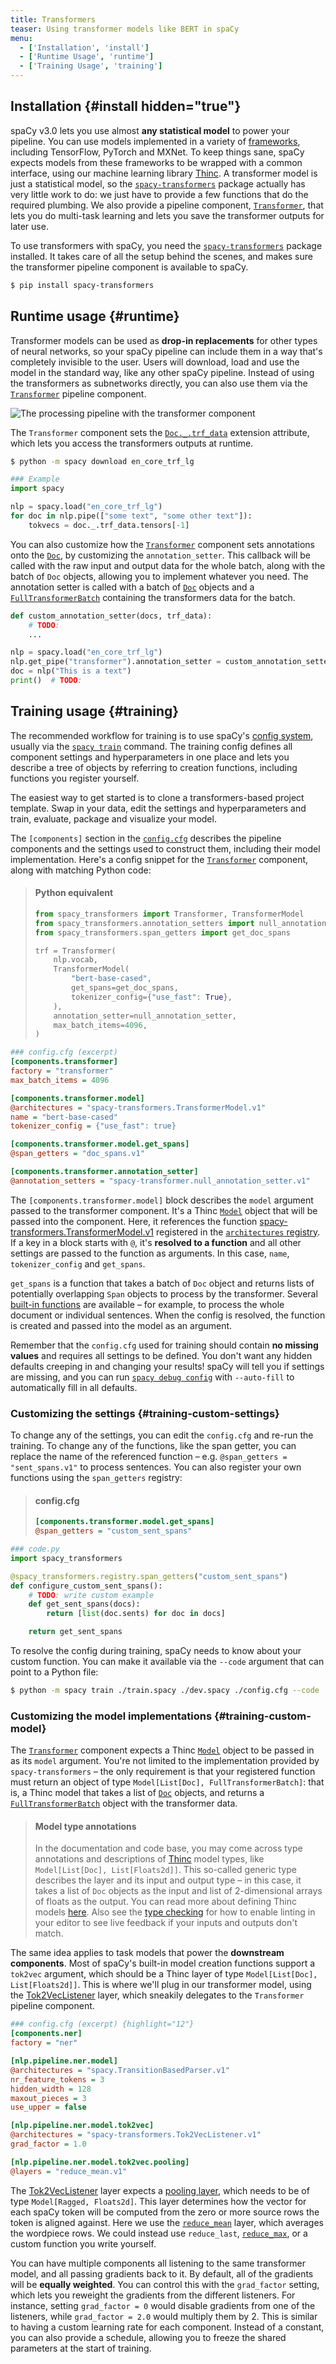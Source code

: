 ```yaml
---
title: Transformers
teaser: Using transformer models like BERT in spaCy
menu:
  - ['Installation', 'install']
  - ['Runtime Usage', 'runtime']
  - ['Training Usage', 'training']
---
```


## Installation {#install hidden="true"}

spaCy v3.0 lets you use almost **any statistical model** to power your pipeline.
You can use models implemented in a variety of
[frameworks](https://thinc.ai/docs/usage-frameworks), including TensorFlow,
PyTorch and MXNet. To keep things sane, spaCy expects models from these
frameworks to be wrapped with a common interface, using our machine learning
library [Thinc](https://thinc.ai). A transformer model is just a statistical
model, so the
[`spacy-transformers`](https://github.com/explosion/spacy-transformers) package
actually has very little work to do: we just have to provide a few functions
that do the required plumbing. We also provide a pipeline component,
[`Transformer`](/api/transformer), that lets you do multi-task learning and lets
you save the transformer outputs for later use.

To use transformers with spaCy, you need the
[`spacy-transformers`](https://github.com/explosion/spacy-transformers) package
installed. It takes care of all the setup behind the scenes, and makes sure the
transformer pipeline component is available to spaCy.

```bash
$ pip install spacy-transformers
```

<!-- TODO: the text below has been copied from the spacy-transformers repo and needs to be updated and adjusted -->

## Runtime usage {#runtime}

Transformer models can be used as **drop-in replacements** for other types of
neural networks, so your spaCy pipeline can include them in a way that's
completely invisible to the user. Users will download, load and use the model in
the standard way, like any other spaCy pipeline. Instead of using the
transformers as subnetworks directly, you can also use them via the
[`Transformer`](/api/transformer) pipeline component.

![The processing pipeline with the transformer component](../images/pipeline_transformer.svg)

The `Transformer` component sets the
[`Doc._.trf_data`](/api/transformer#custom_attributes) extension attribute,
which lets you access the transformers outputs at runtime.

```bash
$ python -m spacy download en_core_trf_lg
```

```python
### Example
import spacy

nlp = spacy.load("en_core_trf_lg")
for doc in nlp.pipe(["some text", "some other text"]):
    tokvecs = doc._.trf_data.tensors[-1]
```

You can also customize how the [`Transformer`](/api/transformer) component sets
annotations onto the [`Doc`](/api/doc), by customizing the `annotation_setter`.
This callback will be called with the raw input and output data for the whole
batch, along with the batch of `Doc` objects, allowing you to implement whatever
you need. The annotation setter is called with a batch of [`Doc`](/api/doc)
objects and a [`FullTransformerBatch`](/api/transformer#fulltransformerbatch)
containing the transformers data for the batch.

```python
def custom_annotation_setter(docs, trf_data):
    # TODO:
    ...

nlp = spacy.load("en_core_trf_lg")
nlp.get_pipe("transformer").annotation_setter = custom_annotation_setter
doc = nlp("This is a text")
print()  # TODO:
```

## Training usage {#training}

The recommended workflow for training is to use spaCy's
[config system](/usage/training#config), usually via the
[`spacy train`](/api/cli#train) command. The training config defines all
component settings and hyperparameters in one place and lets you describe a tree
of objects by referring to creation functions, including functions you register
yourself.

<Project id="en_core_bert">

The easiest way to get started is to clone a transformers-based project
template. Swap in your data, edit the settings and hyperparameters and train,
evaluate, package and visualize your model.

</Project>

The `[components]` section in the [`config.cfg`](#TODO:) describes the pipeline
components and the settings used to construct them, including their model
implementation. Here's a config snippet for the
[`Transformer`](/api/transformer) component, along with matching Python code:

> #### Python equivalent
>
> ```python
> from spacy_transformers import Transformer, TransformerModel
> from spacy_transformers.annotation_setters import null_annotation_setter
> from spacy_transformers.span_getters import get_doc_spans
>
> trf = Transformer(
>     nlp.vocab,
>     TransformerModel(
>         "bert-base-cased",
>         get_spans=get_doc_spans,
>         tokenizer_config={"use_fast": True},
>     ),
>     annotation_setter=null_annotation_setter,
>     max_batch_items=4096,
> )
> ```

```ini
### config.cfg (excerpt)
[components.transformer]
factory = "transformer"
max_batch_items = 4096

[components.transformer.model]
@architectures = "spacy-transformers.TransformerModel.v1"
name = "bert-base-cased"
tokenizer_config = {"use_fast": true}

[components.transformer.model.get_spans]
@span_getters = "doc_spans.v1"

[components.transformer.annotation_setter]
@annotation_setters = "spacy-transformer.null_annotation_setter.v1"

```

The `[components.transformer.model]` block describes the `model` argument passed
to the transformer component. It's a Thinc
[`Model`](https://thinc.ai/docs/api-model) object that will be passed into the
component. Here, it references the function
[spacy-transformers.TransformerModel.v1](/api/architectures#TransformerModel)
registered in the [`architectures` registry](/api/top-level#registry). If a key
in a block starts with `@`, it's **resolved to a function** and all other
settings are passed to the function as arguments. In this case, `name`,
`tokenizer_config` and `get_spans`.

`get_spans` is a function that takes a batch of `Doc` object and returns lists
of potentially overlapping `Span` objects to process by the transformer. Several
[built-in functions](/api/transformer#span-getters) are available – for example,
to process the whole document or individual sentences. When the config is
resolved, the function is created and passed into the model as an argument.

<Infobox variant="warning">

Remember that the `config.cfg` used for training should contain **no missing
values** and requires all settings to be defined. You don't want any hidden
defaults creeping in and changing your results! spaCy will tell you if settings
are missing, and you can run [`spacy debug config`](/api/cli#debug-config) with
`--auto-fill` to automatically fill in all defaults.

<!-- TODO: update with details on getting started with a config -->

</Infobox>

### Customizing the settings {#training-custom-settings}

To change any of the settings, you can edit the `config.cfg` and re-run the
training. To change any of the functions, like the span getter, you can replace
the name of the referenced function – e.g. `@span_getters = "sent_spans.v1"` to
process sentences. You can also register your own functions using the
`span_getters` registry:

> #### config.cfg
>
> ```ini
> [components.transformer.model.get_spans]
> @span_getters = "custom_sent_spans"
> ```

```python
### code.py
import spacy_transformers

@spacy_transformers.registry.span_getters("custom_sent_spans")
def configure_custom_sent_spans():
    # TODO: write custom example
    def get_sent_spans(docs):
        return [list(doc.sents) for doc in docs]

    return get_sent_spans
```

To resolve the config during training, spaCy needs to know about your custom
function. You can make it available via the `--code` argument that can point to
a Python file:

```bash
$ python -m spacy train ./train.spacy ./dev.spacy ./config.cfg --code ./code.py
```

### Customizing the model implementations {#training-custom-model}

The [`Transformer`](/api/transformer) component expects a Thinc
[`Model`](https://thinc.ai/docs/api-model) object to be passed in as its `model`
argument. You're not limited to the implementation provided by
`spacy-transformers` – the only requirement is that your registered function
must return an object of type `Model[List[Doc], FullTransformerBatch]`: that is,
a Thinc model that takes a list of [`Doc`](/api/doc) objects, and returns a
[`FullTransformerBatch`](/api/transformer#fulltransformerbatch) object with the
transformer data.

> #### Model type annotations
>
> In the documentation and code base, you may come across type annotations and
> descriptions of [Thinc](https://thinc.ai) model types, like
> `Model[List[Doc], List[Floats2d]]`. This so-called generic type describes the
> layer and its input and output type – in this case, it takes a list of `Doc`
> objects as the input and list of 2-dimensional arrays of floats as the output.
> You can read more about defining Thinc
> models [here](https://thinc.ai/docs/usage-models). Also see the
> [type checking](https://thinc.ai/docs/usage-type-checking) for how to enable
> linting in your editor to see live feedback if your inputs and outputs don't
> match.

The same idea applies to task models that power the **downstream components**.
Most of spaCy's built-in model creation functions support a `tok2vec` argument,
which should be a Thinc layer of type `Model[List[Doc], List[Floats2d]]`. This
is where we'll plug in our transformer model, using the
[Tok2VecListener](/api/architectures#Tok2VecListener) layer, which sneakily
delegates to the `Transformer` pipeline component.

```ini
### config.cfg (excerpt) {highlight="12"}
[components.ner]
factory = "ner"

[nlp.pipeline.ner.model]
@architectures = "spacy.TransitionBasedParser.v1"
nr_feature_tokens = 3
hidden_width = 128
maxout_pieces = 3
use_upper = false

[nlp.pipeline.ner.model.tok2vec]
@architectures = "spacy-transformers.Tok2VecListener.v1"
grad_factor = 1.0

[nlp.pipeline.ner.model.tok2vec.pooling]
@layers = "reduce_mean.v1"
```

The [Tok2VecListener](/api/architectures#Tok2VecListener) layer expects a
[pooling layer](https://thinc.ai/docs/api-layers#reduction-ops), which needs to
be of type `Model[Ragged, Floats2d]`. This layer determines how the vector for
each spaCy token will be computed from the zero or more source rows the token is
aligned against. Here we use the
[`reduce_mean`](https://thinc.ai/docs/api-layers#reduce_mean) layer, which
averages the wordpiece rows. We could instead use `reduce_last`,
[`reduce_max`](https://thinc.ai/docs/api-layers#reduce_max), or a custom
function you write yourself.

<!--TODO: reduce_last: undocumented? -->

You can have multiple components all listening to the same transformer model,
and all passing gradients back to it. By default, all of the gradients will be
**equally weighted**. You can control this with the `grad_factor` setting, which
lets you reweight the gradients from the different listeners. For instance,
setting `grad_factor = 0` would disable gradients from one of the listeners,
while `grad_factor = 2.0` would multiply them by 2. This is similar to having a
custom learning rate for each component. Instead of a constant, you can also
provide a schedule, allowing you to freeze the shared parameters at the start of
training.
